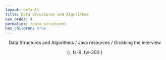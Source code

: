 ```yaml
---
layout: default
title: Data Structures and Algorithms
nav_order: 4
permalink: /data_structures
has_children: true
---
```

<div align="center" markdown="1">
Data Structures and Algorithms / Java resources / Grokking the interview

{: .fs-6 .fw-300 }
</div>
